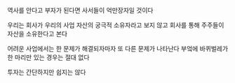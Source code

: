 역사를 안다고 부자가 된다면 사서들이 억만장자일 것이다

우리는 회사가 우리의 사업 자산의 궁극적 소유자라고 보지 않고 회사를 통해 주주들이 자산을 소유한다고 본다

어려운 사업에서는 한 문제가 해결되자마자 또 다른 문제가 나타난다 부엌에 바퀴벌레가 한 마리만 있는 경우는 절대 없다

투자는 간단하지만 쉽지는 않다

